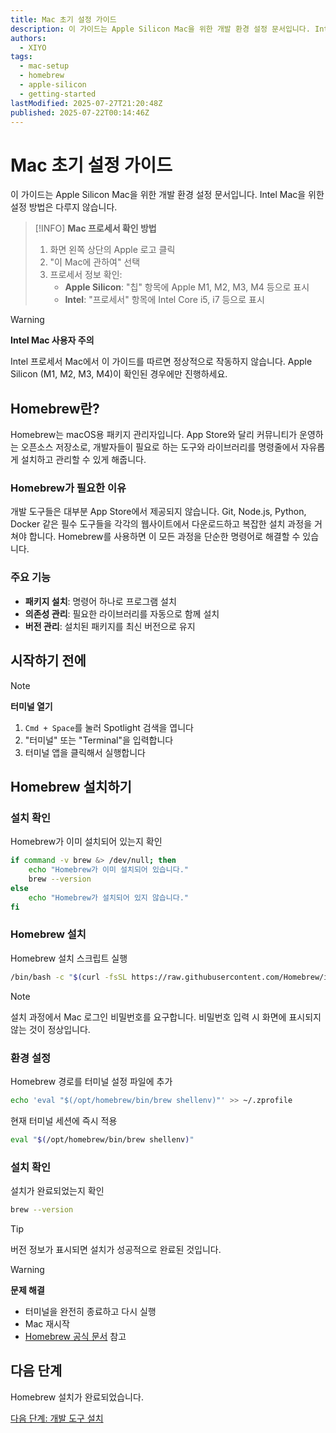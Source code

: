```yaml
---
title: Mac 초기 설정 가이드
description: 이 가이드는 Apple Silicon Mac을 위한 개발 환경 설정 문서입니다. Intel Mac을 위한 설정 방법은 다루지 않습니다.
authors:
  - XIYO
tags:
  - mac-setup
  - homebrew
  - apple-silicon
  - getting-started
lastModified: 2025-07-27T21:20:48Z
published: 2025-07-22T00:14:46Z
---
```


# Mac 초기 설정 가이드

이 가이드는 Apple Silicon Mac을 위한 개발 환경 설정 문서입니다. Intel Mac을 위한 설정 방법은 다루지 않습니다.

> [!INFO]
> **Mac 프로세서 확인 방법**
> 
> 1. 화면 왼쪽 상단의 Apple 로고 클릭
> 2. "이 Mac에 관하여" 선택
> 3. 프로세서 정보 확인:
>    - **Apple Silicon**: "칩" 항목에 Apple M1, M2, M3, M4 등으로 표시
>    - **Intel**: "프로세서" 항목에 Intel Core i5, i7 등으로 표시

> [!WARNING]
> **Intel Mac 사용자 주의**
> 
> Intel 프로세서 Mac에서 이 가이드를 따르면 정상적으로 작동하지 않습니다.
> Apple Silicon (M1, M2, M3, M4)이 확인된 경우에만 진행하세요.

## Homebrew란?

Homebrew는 macOS용 패키지 관리자입니다. App Store와 달리 커뮤니티가 운영하는 오픈소스 저장소로, 개발자들이 필요로 하는 도구와 라이브러리를 명령줄에서 자유롭게 설치하고 관리할 수 있게 해줍니다.

### Homebrew가 필요한 이유

개발 도구들은 대부분 App Store에서 제공되지 않습니다. Git, Node.js, Python, Docker 같은 필수 도구들을 각각의 웹사이트에서 다운로드하고 복잡한 설치 과정을 거쳐야 합니다. Homebrew를 사용하면 이 모든 과정을 단순한 명령어로 해결할 수 있습니다.

### 주요 기능

- **패키지 설치**: 명령어 하나로 프로그램 설치
- **의존성 관리**: 필요한 라이브러리를 자동으로 함께 설치
- **버전 관리**: 설치된 패키지를 최신 버전으로 유지

## 시작하기 전에

> [!NOTE]
> **터미널 열기**
> 1. `Cmd + Space`를 눌러 Spotlight 검색을 엽니다
> 2. "터미널" 또는 "Terminal"을 입력합니다
> 3. 터미널 앱을 클릭해서 실행합니다

## Homebrew 설치하기

### 설치 확인

Homebrew가 이미 설치되어 있는지 확인

```bash
if command -v brew &> /dev/null; then
    echo "Homebrew가 이미 설치되어 있습니다."
    brew --version
else
    echo "Homebrew가 설치되어 있지 않습니다."
fi
```

### Homebrew 설치

Homebrew 설치 스크립트 실행

```bash
/bin/bash -c "$(curl -fsSL https://raw.githubusercontent.com/Homebrew/install/HEAD/install.sh)"
```

> [!NOTE]
> 설치 과정에서 Mac 로그인 비밀번호를 요구합니다.
> 비밀번호 입력 시 화면에 표시되지 않는 것이 정상입니다.

### 환경 설정

Homebrew 경로를 터미널 설정 파일에 추가

```bash
echo 'eval "$(/opt/homebrew/bin/brew shellenv)"' >> ~/.zprofile
```

현재 터미널 세션에 즉시 적용

```bash
eval "$(/opt/homebrew/bin/brew shellenv)"
```


### 설치 확인

설치가 완료되었는지 확인

```bash
brew --version
```

> [!TIP]
> 버전 정보가 표시되면 설치가 성공적으로 완료된 것입니다.

> [!WARNING]
> **문제 해결**
> - 터미널을 완전히 종료하고 다시 실행
> - Mac 재시작
> - [Homebrew 공식 문서](https://docs.brew.sh/Installation) 참고

## 다음 단계

Homebrew 설치가 완료되었습니다.

[다음 단계: 개발 도구 설치](macos-step01-essential-developer-tools)

